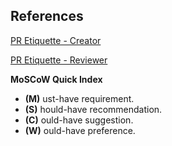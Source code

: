 ## References

[PR Etiquette - Creator](https://globalization-partners.atlassian.net/wiki/spaces/GCE1/pages/4701126668/PR+Runbook+-+Best+Practices+Guidelines)

[PR Etiquette - Reviewer](https://globalization-partners.atlassian.net/wiki/spaces/GCE1/pages/4702765057/Reviewing+a+PR+-+Best+Practices+Guidelines)

**MoSCoW Quick Index**

- **(M)** ust-have requirement.
- **(S)** hould-have recommendation.
- **(C)** ould-have suggestion.
- **(W)** ould-have preference.
